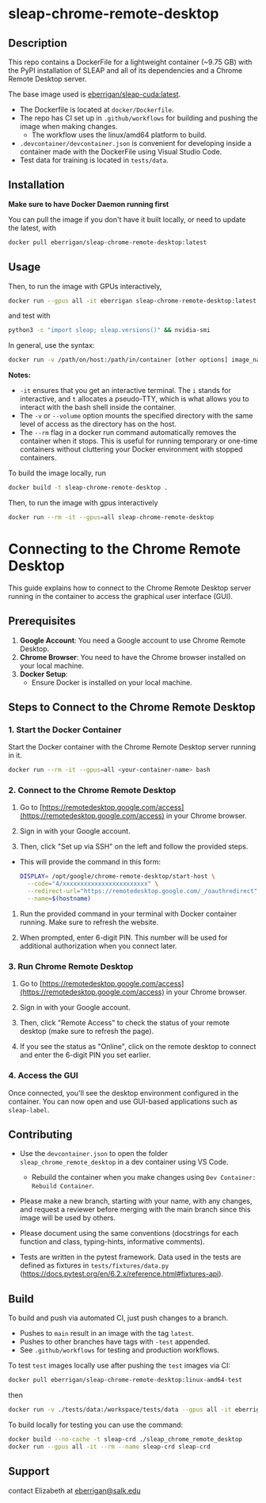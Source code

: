 # sleap-chrome-remote-desktop

## Description
This repo contains a DockerFile for a lightweight container (~9.75 GB) with the PyPI installation of SLEAP and all of its dependencies and a Chrome Remote Desktop server.

The base image used is [eberrigan/sleap-cuda:latest](https://hub.docker.com/layers/eberrigan/sleap-cuda/latest/images/sha256-9cc93c86cc60d0f8e357bf58c2901d9b29a509c70ae16ed90ea56ac6d33418e7?context=repo).

- The Dockerfile is located at `docker/Dockerfile`.
- The repo has CI set up in `.github/workflows` for building and pushing the image when making changes.
  - The workflow uses the linux/amd64 platform to build. 
- `.devcontainer/devcontainer.json` is convenient for developing inside a container made with the DockerFile using Visual Studio Code.
- Test data for training is located in `tests/data`.

## Installation

**Make sure to have Docker Daemon running first**


You can pull the image if you don't have it built locally, or need to update the latest, with

```bash
docker pull eberrigan/sleap-chrome-remote-desktop:latest
```

## Usage

Then, to run the image with GPUs interactively,

``` bash
docker run --gpus all -it eberrigan sleap-chrome-remote-desktop:latest
```

and test with

```bash
python3 -c "import sleap; sleap.versions()" && nvidia-smi
```

In general, use the syntax: 

```bash
docker run -v /path/on/host:/path/in/container [other options] image_name [command]
```

**Notes:**

- `-it` ensures that you get an interactive terminal. The `i` stands for interactive, and `t` allocates a pseudo-TTY, which is what allows you to interact with the bash shell inside the container.
- The `-v` or `--volume` option mounts the specified directory with the same level of access as the directory has on the host.
- The `--rm` flag in a docker run command automatically removes the container when it stops. This is useful for running temporary or one-time containers without cluttering your Docker environment with stopped containers.

To build the image locally, run

```bash
docker build -t sleap-chrome-remote-desktop .
```

Then, to run the image with gpus interactively

```bash
docker run --rm -it --gpus=all sleap-chrome-remote-desktop
```

# Connecting to the Chrome Remote Desktop

This guide explains how to connect to the Chrome Remote Desktop server running in the container to access the graphical user interface (GUI).

## Prerequisites

1. **Google Account**: You need a Google account to use Chrome Remote Desktop.
2. **Chrome Browser**: You need to have the Chrome browser installed on your local machine.
3. **Docker Setup**: 
   - Ensure Docker is installed on your local machine.

## Steps to Connect to the Chrome Remote Desktop

### 1. Start the Docker Container

Start the Docker container with the Chrome Remote Desktop server running in it.

```bash
docker run --rm -it --gpus=all <your-container-name> bash
```

### 2. Connect to the Chrome Remote Desktop

1. Go to [https://remotedesktop.google.com/access](https://remotedesktop.google.com/access) in your Chrome browser.

2. Sign in with your Google account.

3. Then, click "Set up via SSH" on the left and follow the provided steps.
- This will provide the command in this form: 
  ```bash
  DISPLAY= /opt/google/chrome-remote-desktop/start-host \
    --code="4/xxxxxxxxxxxxxxxxxxxxxxxx" \
    --redirect-url="https://remotedesktop.google.com/_/oauthredirect" \
    --name=$(hostname)
  ```

1. Run the provided command in your terminal with Docker container running. Make sure to refresh the website. 

2. When prompted, enter 6-digit PIN. This number will be used for additional authorization when you connect later.

### 3. Run Chrome Remote Desktop

1. Go to [https://remotedesktop.google.com/access](https://remotedesktop.google.com/access) in your Chrome browser.

2. Sign in with your Google account.

3. Then, click "Remote Access" to check the status of your remote desktop (make sure to refresh the page).

4. If you see the status as "Online", click on the remote desktop to connect and enter the 6-digit PIN you set earlier.

### 4. Access the GUI

Once connected, you'll see the desktop environment configured in the container. You can now open and use GUI-based applications such as `sleap-label`.

## Contributing
- Use the `devcontainer.json` to open the folder `sleap_chrome_remote_desktop` in a dev container using VS Code.

  - Rebuild the container when you make changes using `Dev Container: Rebuild Container`.

- Please make a new branch, starting with your name, with any changes, and request a reviewer before merging with the main branch since this image will be used by others.

- Please document using the same conventions (docstrings for each function and class, typing-hints, informative comments).

- Tests are written in the pytest framework. Data used in the tests are defined as fixtures in `tests/fixtures/data.py` (https://docs.pytest.org/en/6.2.x/reference.html#fixtures-api).

## Build
To build and push via automated CI, just push changes to a branch.

- Pushes to `main` result in an image with the tag `latest`.
- Pushes to other branches have tags with `-test` appended.
- See `.github/workflows` for testing and production workflows.

To test `test` images locally use after pushing the `test` images via CI:

```bash
docker pull eberrigan/sleap-chrome-remote-desktop:linux-amd64-test
```

then

```bash
docker run -v ./tests/data:/workspace/tests/data --gpus all -it eberrigan/sleap-chrome-remote-desktop:linux-amd64-test
```

To build locally for testing you can use the command:
```bash
docker build --no-cache -t sleap-crd ./sleap_chrome_remote_desktop
docker run --gpus all -it --rm --name sleap-crd sleap-crd
```

## Support
contact Elizabeth at eberrigan@salk.edu